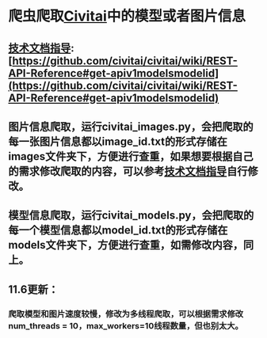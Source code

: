 # 爬虫爬取[Civitai](https://civitai.com/)中的模型或者图片信息
## [技术文档指导](https://github.com/civitai/civitai/wiki/REST-API-Reference#get-apiv1modelsmodelid):[https://github.com/civitai/civitai/wiki/REST-API-Reference#get-apiv1modelsmodelid](https://github.com/civitai/civitai/wiki/REST-API-Reference#get-apiv1modelsmodelid)
## 图片信息爬取，运行civitai_images.py，会把爬取的每一张图片信息都以image_id.txt的形式存储在images文件夹下，方便进行查重，如果想要根据自己的需求修改爬取的内容，可以参考[技术文档指导](https://github.com/civitai/civitai/wiki/REST-API-Reference#get-apiv1modelsmodelid)自行修改。
## 模型信息爬取，运行civitai_models.py，会把爬取的每一个模型信息都以model_id.txt的形式存储在models文件夹下，方便进行查重，如需修改内容，同上。

## 11.6更新：
### 爬取模型和图片速度较慢，修改为多线程爬取，可以根据需求修改num_threads = 10，max_workers=10线程数量，但也别太大。
